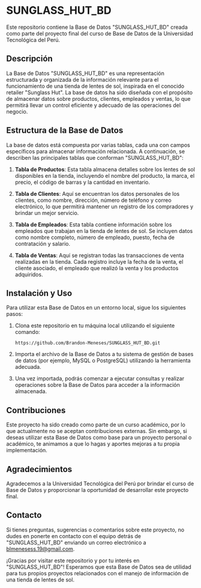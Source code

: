 # SUNGLASS_HUT_BD

Este repositorio contiene la Base de Datos "SUNGLASS_HUT_BD" creada como parte del proyecto final del curso de Base de Datos de la Universidad Tecnológica del Perú.

## Descripción

La Base de Datos "SUNGLASS_HUT_BD" es una representación estructurada y organizada de la información relevante para el funcionamiento de una tienda de lentes de sol, inspirada en el conocido retailer "Sunglass Hut". La base de datos ha sido diseñada con el propósito de almacenar datos sobre productos, clientes, empleados y ventas, lo que permitirá llevar un control eficiente y adecuado de las operaciones del negocio.

## Estructura de la Base de Datos

La base de datos está compuesta por varias tablas, cada una con campos específicos para almacenar información relacionada. A continuación, se describen las principales tablas que conforman "SUNGLASS_HUT_BD":

1. **Tabla de Productos**: Esta tabla almacena detalles sobre los lentes de sol disponibles en la tienda, incluyendo el nombre del producto, la marca, el precio, el código de barras y la cantidad en inventario.

2. **Tabla de Clientes**: Aquí se encuentran los datos personales de los clientes, como nombre, dirección, número de teléfono y correo electrónico, lo que permitirá mantener un registro de los compradores y brindar un mejor servicio.

3. **Tabla de Empleados**: Esta tabla contiene información sobre los empleados que trabajan en la tienda de lentes de sol. Se incluyen datos como nombre completo, número de empleado, puesto, fecha de contratación y salario.

4. **Tabla de Ventas**: Aquí se registran todas las transacciones de venta realizadas en la tienda. Cada registro incluye la fecha de la venta, el cliente asociado, el empleado que realizó la venta y los productos adquiridos.

## Instalación y Uso

Para utilizar esta Base de Datos en un entorno local, sigue los siguientes pasos:

1. Clona este repositorio en tu máquina local utilizando el siguiente comando:

   ```
   https://github.com/Brandon-Meneses/SUNGLASS_HUT_BD.git
   ```

2. Importa el archivo de la Base de Datos a tu sistema de gestión de bases de datos (por ejemplo, MySQL o PostgreSQL) utilizando la herramienta adecuada.

3. Una vez importada, podrás comenzar a ejecutar consultas y realizar operaciones sobre la Base de Datos para acceder a la información almacenada.

## Contribuciones

Este proyecto ha sido creado como parte de un curso académico, por lo que actualmente no se aceptan contribuciones externas. Sin embargo, si deseas utilizar esta Base de Datos como base para un proyecto personal o académico, te animamos a que lo hagas y aportes mejoras a tu propia implementación.

## Agradecimientos

Agradecemos a la Universidad Tecnológica del Perú por brindar el curso de Base de Datos y proporcionar la oportunidad de desarrollar este proyecto final.

## Contacto

Si tienes preguntas, sugerencias o comentarios sobre este proyecto, no dudes en ponerte en contacto con el equipo detrás de "SUNGLASS_HUT_BD" enviando un correo electrónico a [blmenesess.19@gmail.com](mailto:tucorreo@example.com).

¡Gracias por visitar este repositorio y por tu interés en "SUNGLASS_HUT_BD"! Esperamos que esta Base de Datos sea de utilidad para tus propios proyectos relacionados con el manejo de información de una tienda de lentes de sol.
